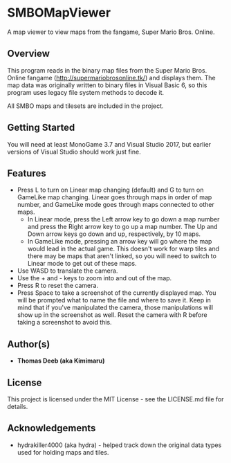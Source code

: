 # SMBOMapViewer
A map viewer to view maps from the fangame, Super Mario Bros. Online.


## Overview
This program reads in the binary map files from the Super Mario Bros. Online fangame (http://supermariobrosonline.tk/) and displays them. The map data was originally written to binary files in Visual Basic 6, so this program uses legacy file system methods to decode it.

All SMBO maps and tilesets are included in the project.

## Getting Started
You will need at least MonoGame 3.7 and Visual Studio 2017, but earlier versions of Visual Studio should work just fine.

## Features
* Press L to turn on Linear map changing (default) and G to turn on GameLike map changing. Linear goes through maps in order of map number, and GameLike mode goes through maps connected to other maps.
    * In Linear mode, press the Left arrow key to go down a map number and press the Right arrow key to go up a map number. The Up and Down arrow keys go down and up, respectively, by 10 maps.
    * In GameLike mode, pressing an arrow key will go where the map would lead in the actual game. This doesn't work for warp tiles and there may be maps that aren't linked, so you will need to switch to Linear mode to get out of these maps.
* Use WASD to translate the camera.
* Use the + and - keys to zoom into and out of the map.
* Press R to reset the camera.
* Press Space to take a screenshot of the currently displayed map. You will be prompted what to name the file and where to save it. Keep in mind that if you've manipulated the camera, those manipulations will show up in the screenshot as well. Reset the camera with R before taking a screenshot to avoid this.

## Author(s)
* **Thomas Deeb (aka Kimimaru)**

## License
This project is licensed under the MIT License - see the LICENSE.md file for details.

## Acknowledgements
* hydrakiller4000 (aka hydra) - helped track down the original data types used for holding maps and tiles.